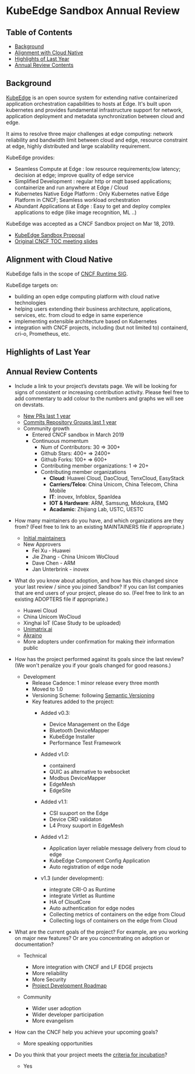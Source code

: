 # KubeEdge Sandbox Annual Review

## Table of Contents

- [Background](#background)
- [Alignment with Cloud Native](#alignment-with-cloud-native)  
- [Highlights of Last Year](#highlights-of-last-year)  
- [Annual Review Contents](#annual-review-contents)

## Background

[KubeEdge](https://kubeedge.io/en/) is an open source system for extending native containerized application orchestration capabilities to hosts at Edge. It's built upon kubernetes and provides fundamental infrastructure support for network, application deployment and metadata synchronization between cloud and edge.

It aims to resolve three major challenges at edge computing: network reliability and bandwidth limit between cloud and edge, resource constraint at edge, highly distributed and large scalability requirement.

KubeEdge provides:
- Seamless Compute at Edge : low resource requirements;low latency; decision at edge; improve quality of edge service
- Simplified Development : regular http or mqtt based applications; containerize and run anywhere at Edge / Cloud
- Kubernetes Native Edge Platform : Only Kubernetes native Edge Platform in CNCF; Seamless workload orchestration
- Abundant Applications at Edge : Easy to get and deploy complex applications to edge (like image recognition, ML ..)

KubeEdge was accepted as a CNCF Sandbox project on Mar 18, 2019.
- [KubeEdge Sandbox Proposal](https://github.com/cncf/toc/blob/master/proposals/sandbox/kubeedge.adoc)
- [Original CNCF TOC meeting slides](https://docs.google.com/presentation/d/1e1ahun91Abn2xvX7Z8PVgGBz6c7Q7iO027XVzVuffDg/edit#slide=id.g25ca91f87f_0_0)

## Alignment with Cloud Native

KubeEdge falls in the scope of [CNCF Runtime SIG](https://github.com/cncf/sig-runtime).

KubeEdge targets on:
  - building an open edge computing platform with cloud native technologies
  - helping users extending their business architecture, applications, services, etc. from cloud to edge in same experience
  - implementing extensible architecture based on Kubernetes
  - integration with CNCF projects, including (but not limited to) containerd, cri-o, Prometheus, etc.

## Highlights of Last Year


## Annual Review Contents

* Include a link to your project’s devstats page. We will be looking for signs of consistent or increasing contribution activity. Please feel free to add commentary to add colour to the numbers and graphs we will see on devstats.

  - [New PRs last 1 year](https://kubeedge.devstats.cncf.io/d/15/new-prs-in-repository-groups?orgId=1&from=1553961600000&to=now)
  <!--
    ![New PRs last 1 year](https://kubeedge.devstats.cncf.io/render/d-solo/15/new-prs-in-repository-groups?orgId=1&from=1553961600000&to=1588071511757&var-period=w&var-repogroup_name=All&panelId=1&width=1000&height=500&tz=Asia%2FShanghai)
  -->
  <!--
  - [Commits to main repo last 1 year](https://docs.google.com/spreadsheets/d/1sEHuUg2yyYOSf887mlFoZWNb6Y1dhk0xRyODxpiKi1M/edit?usp=sharing) (using data from git history, since commits data on devstats look not accurate)(using data from git history, since commits data on devstats look not accurate)
  -->

  - [Commits Repository Groups last 1 year](https://kubeedge.devstats.cncf.io/d/2/commits-repository-groups?orgId=1&from=1551369600000&to=now&var-period=w&var-repogroups=All)
  <!--
    ![Commits Repository Groups last 1 year](https://kubeedge.devstats.cncf.io/render/d-solo/2/commits-repository-groups?orgId=1&from=1551369600000&to=1588072093433&var-period=w&var-repogroups=All&panelId=2&width=1000&height=500&tz=Asia%2FShanghai)
  -->

  - Community growth
    - Entered CNCF sandbox in March 2019
    - Continuous momentum
      - Num of Contributors: 30 => 300+
      - Github Stars: 400+ => 2400+
      - Github Forks: 100+ => 600+
      - Contributing member organizations: 1 => 20+
      - Contributing member organizations
        - __Cloud__: Huawei Cloud, DaoCloud, TenxCloud, EasyStack
        - __Carriers/Telco__: China Unicom, China Telecom, China Mobile
        - __IT__: inovex, Infoblox, SpanIdea
        - __IOT & Hardware__: ARM, Samsung, Midokura, EMQ
        - __Acadamic__: Zhijiang Lab, USTC, UESTC

* How many maintainers do you have, and which organizations are they from? (Feel free to link to an existing MAINTAINERS file if appropriate.)

  - [Initial maintainers](https://github.com/kubeedge/kubeedge/blob/master/MAINTAINERS)
  - New Approvers
    - Fei Xu - Huawei
    - Jie Zhang - China Unicom WoCloud
    - Dave Chen - ARM
    - Jan Unterbrink - inovex


* What do you know about adoption, and how has this changed since your last review / since you joined Sandbox? If you can list companies that are end users of your project, please do so. (Feel free to link to an existing ADOPTERS file if appropriate.)

  - Huawei Cloud
  - China Unicom WoCloud
  - Xinghai IoT (Case Study to be uploaded)
  - [Unimatrix.ai](https://gitlab.com/unimatrix)
  - [Akraino](https://wiki.akraino.org/display/AK/KubeEdge+Edge+Service+Blueprint)
  - More adopters under confirmation for making their information public


* How has the project performed against its goals since the last review? (We won't penalize you if your goals changed for good reasons.)

  - Development
    - Release Cadence: 1 minor release every three month
    - Moved to 1.0
    - Versioning Scheme: following [Semantic Versioning](https://semver.org/)
    - Key features added to the project:
      - Added v0.3:
        - Device Management on the Edge
        - Bluetooth DeviceMapper
        - KubeEdge Installer
        - Performance Test Framework

      - Added v1.0:
        - containerd
        - QUIC as alternative to websocket
        - Modbus DeviceMapper
        - EdgeMesh
        - EdgeSite

      - Added v1.1:
        - CSI suuport on the Edge
        - Device CRD validaton
        - L4 Proxy suuport in EdgeMesh

      - Added v1.2:
        - Application layer reliable message delivery from cloud to edge
        - KubeEdge Component Config Application
        - Auto registration of edge node

      - v1.3 (under development):
        - integrate CRI-O as Runtime
        - integrate Virtlet as Runtime
        - HA of CloudCore
        - Auto authentication for edge nodes
        - Collecting metrics of containers on the edge from Cloud
        - Collecting logs of containers on the edge from Cloud


* What are the current goals of the project? For example, are you working on major new features? Or are you concentrating on adoption or documentation?

  - Technical
    - More integration with CNCF and LF EDGE projects
    - More reliability
    - More Security
    - [Project Development Roadmap](https://github.com/kubeedge/kubeedge/blob/master/docs/getting-started/roadmap.md)

  - Community
    - Wider user adoption
    - Wider developer participation
    - More evangelism


* How can the CNCF help you achieve your upcoming goals?

  - More speaking opportunities

* Do you think that your project meets the [criteria for incubation](https://github.com/cncf/toc/blob/master/process/graduation_criteria.adoc#incubating-stage)?
  - Yes
